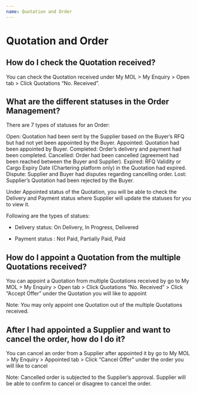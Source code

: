 ```yaml
---
name: Quotation and Order
---
```


# Quotation and Order

##  How do I check the Quotation received?

You can check the Quotation received under My MOL > My Enquiry > Open tab > Click Quotations “No. Received”.

##  What are the different statuses in the Order Management?

There are 7 types of statuses for an Order:

Open: Quotation had been sent by the Supplier based on the Buyer’s RFQ but had not yet been appointed by the Buyer.
Appointed: Quotation had been appointed by Buyer.
Completed: Order’s delivery and payment had been completed.
Cancelled: Order had been cancelled (agreement had been reached between the Buyer and Supplier).
Expired: RFQ Validity or Cargo Expiry Date (Chartering platform only) in the Quotation had expired.
Dispute: Supplier and Buyer had disputes regarding cancelling order. 
Lost: Supplier’s Quotation had been rejected by the Buyer.

Under Appointed status of the Quotation, you will be able to check the Delivery and Payment status where Supplier will update the statuses for you to view it. 

Following are the types of statues:

-	Delivery status: On Delivery, In Progress, Delivered 

-	Payment status : Not Paid, Partially Paid, Paid 

##  How do I appoint a Quotation from the multiple Quotations received?

You can appoint a Quotation from multiple Quotations received by go to My MOL > My Enquiry > Open tab > Click Quotations “No. Received” > Click “Accept Offer” under the Quotation you will like to appoint

Note: You may only appoint one Quotation out of the multiple Quotations received.

##  After I had appointed a Supplier and want to cancel the order, how do I do it?

You can cancel an order from a Supplier after appointed it by go to My MOL > My Enquiry > Appointed tab > Click “Cancel Offer” under the order you will like to cancel

Note: Cancelled order is subjected to the Supplier’s approval. Supplier will be able to confirm to cancel or disagree to cancel the order. 


